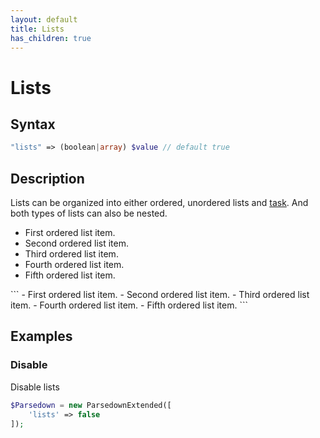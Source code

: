 ```yaml
---
layout: default
title: Lists
has_children: true
---
```


# Lists

## Syntax
```php
"lists" => (boolean|array) $value // default true
```

## Description
Lists can be organized into either ordered, unordered lists and [task](/docs/lists/task%20list.html). And both types of lists can also be nested.

<div class="code-example" markdown="1">
<ul>
  <li>First ordered list item.</li>
  <li>Second ordered list item.</li>
  <li>Third ordered list item.</li>
  <li>Fourth ordered list item.</li>
  <li>Fifth ordered list item.</li>
</ul>
</div>
```
- First ordered list item.
- Second ordered list item.
- Third ordered list item.
- Fourth ordered list item.
- Fifth ordered list item.
```


## Examples

### Disable
Disable lists

```php
$Parsedown = new ParsedownExtended([
    'lists' => false
]);
```
